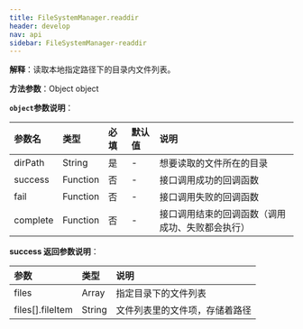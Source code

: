```yaml
---
title: FileSystemManager.readdir
header: develop
nav: api
sidebar: FileSystemManager-readdir
---
```

   

**解释**：读取本地指定路径下的目录内文件列表。

**方法参数**：Object object

**`object`参数说明**：

|参数名 |类型|必填|默认值|说明|
|:----|:----|:----|:----|:----|
|dirPath|String|是|-|想要读取的文件所在的目录|
|success|Function|否|-|接口调用成功的回调函数|
|fail|Function|否|-|接口调用失败的回调函数|
|complete|Function|否|-|接口调用结束的回调函数（调用成功、失败都会执行）|

**success 返回参数说明**：

|参数|类型|说明|
|:----|:----|:----|
|files|Array|指定目录下的文件列表|
|files[].fileItem|String|文件列表里的文件项，存储着路径|

